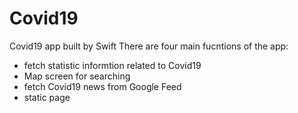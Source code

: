 # Covid19
Covid19 app built by Swift
There are four main fucntions of the app: 
- fetch statistic informtion related to Covid19
- Map screen for searching
- fetch Covid19 news from Google Feed
- static page
